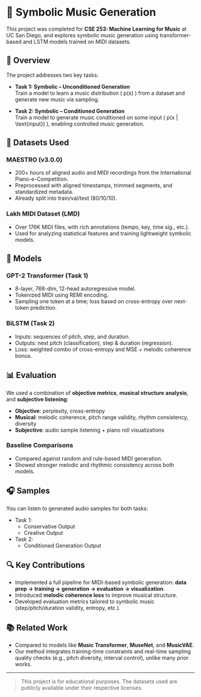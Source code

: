 # 🎵 Symbolic Music Generation

This project was completed for **CSE 253: Machine Learning for Music** at UC San Diego, and explores symbolic music generation using transformer-based and LSTM models trained on MIDI datasets.

## 📌 Overview

The project addresses two key tasks:

- **Task 1: Symbolic – Unconditioned Generation**  
  Train a model to learn a music distribution \( p(x) \) from a dataset and generate new music via sampling.

- **Task 2: Symbolic – Conditioned Generation**  
  Train a model to generate music conditioned on some input \( p(x | \text{input}) \), enabling controlled music generation.

## 🎼 Datasets Used

### MAESTRO (v3.0.0)
- 200+ hours of aligned audio and MIDI recordings from the International Piano-e-Competition.
- Preprocessed with aligned timestamps, trimmed segments, and standardized metadata.
- Already split into train/val/test (80/10/10).

### Lakh MIDI Dataset (LMD)
- Over 176K MIDI files, with rich annotations (tempo, key, time sig., etc.).
- Used for analyzing statistical features and training lightweight symbolic models.

## 🧠 Models

### GPT-2 Transformer (Task 1)
- 8-layer, 768-dim, 12-head autoregressive model.
- Tokenized MIDI using REMI encoding.
- Sampling one token at a time; loss based on cross-entropy over next-token prediction.

### BiLSTM (Task 2)
- Inputs: sequences of pitch, step, and duration.
- Outputs: next pitch (classification), step & duration (regression).
- Loss: weighted combo of cross-entropy and MSE + melodic coherence bonus.

## 📊 Evaluation

We used a combination of **objective metrics**, **musical structure analysis**, and **subjective listening**:

- **Objective**: perplexity, cross-entropy
- **Musical**: melodic coherence, pitch range validity, rhythm consistency, diversity
- **Subjective**: audio sample listening + piano roll visualizations

### Baseline Comparisons
- Compared against random and rule-based MIDI generation.
- Showed stronger melodic and rhythmic consistency across both models.

## 🎧 Samples

You can listen to generated audio samples for both tasks:

- Task 1:
  - Conservative Output
  - Creative Output
- Task 2:
  - Conditioned Generation Output

## 🔍 Key Contributions

- Implemented a full pipeline for MIDI-based symbolic generation: **data prep → training → generation → evaluation → visualization**.
- Introduced **melodic coherence loss** to improve musical structure.
- Developed evaluation metrics tailored to symbolic music (step/pitch/duration validity, entropy, etc.).

## 📚 Related Work

- Compared to models like **Music Transformer**, **MuseNet**, and **MusicVAE**.
- Our method integrates training-time constraints and real-time sampling quality checks (e.g., pitch diversity, interval control), unlike many prior works.

---

> This project is for educational purposes. The datasets used are publicly available under their respective licenses.
